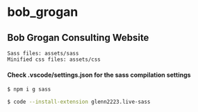 # bob_grogan
## Bob Grogan Consulting Website

```
Sass files: assets/sass
Minified css files: assets/css
```

#### Check .vscode/settings.json for the sass compilation settings

```sh
$ npm i g sass

$ code --install-extension glenn2223.live-sass
```